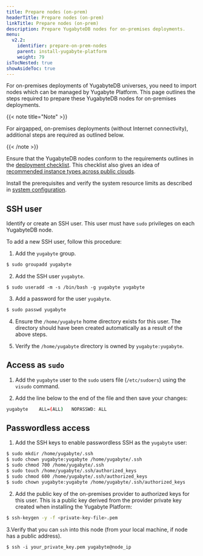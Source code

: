 ```yaml
---
title: Prepare nodes (on-prem)
headerTitle: Prepare nodes (on-prem)
linkTitle: Prepare nodes (on-prem)
description: Prepare YugabyteDB nodes for on-premises deployments.
menu:
  v2.2:
    identifier: prepare-on-prem-nodes
    parent: install-yugabyte-platform
    weight: 79
isTocNested: true
showAsideToc: true
---
```


For on-premises deployments of YugabyteDB universes, you need to import nodes which can be managed by Yugabyte Platform. This page outlines the steps required to prepare these YugabyteDB nodes for on-premises deployments.

{{< note title="Note" >}}

For airgapped, on-premises deployments (without Internet connectivity), additional steps are required as outlined below.

{{< /note >}}

Ensure that the YugabyteDB nodes conform to the requirements outlines in the [deployment checklist](../../../deploy/checklist/). This checklist also gives an idea of [recommended instance types across public clouds](../../../deploy/checklist/#running-on-public-clouds).

Install the prerequisites and verify the system resource limits as described in [system configuration](../../../deploy/manual-deployment/system-config).

## SSH user

Identify or create an SSH user. This user must have `sudo` privileges on each YugabyteDB node.

To add a new SSH user, follow this procedure:

1. Add the `yugabyte` group.

```sh
$ sudo groupadd yugabyte
```

2. Add the SSH user `yugabyte`.

```ssh
$ sudo useradd -m -s /bin/bash -g yugabyte yugabyte
```

3. Add a password for the user `yugabyte`.

```sh
$ sudo passwd yugabyte
```

4. Ensure the `/home/yugabyte` home directory exists for this user. The directory should have been created automatically as a result of the above steps.

5. Verify the `/home/yugabyte` directory is owned by `yugabyte:yugabyte`.

## Access as `sudo`

1. Add the `yugabyte` user to the `sudo` users file (`/etc/sudoers`) using the `visudo` command. 

2. Add the line below to the end of the file and then save your changes:

```sh
yugabyte	ALL=(ALL)	NOPASSWD: ALL
```

## Passwordless access

1. Add the SSH keys to enable passwordless SSH as the `yugabyte` user:

```sh
$ sudo mkdir /home/yugabyte/.ssh
$ sudo chown yugabyte:yugabyte /home/yugabyte/.ssh
$ sudo chmod 700 /home/yugabyte/.ssh
$ sudo touch /home/yugabyte/.ssh/authorized_keys
$ sudo chmod 600 /home/yugabyte/.ssh/authorized_keys
$ sudo chown yugabyte:yugabyte /home/yugabyte/.ssh/authorized_keys
```

2. Add the public key of the on-premises provider to authorized keys for this user. This is a public key derived from the provider private key created when installing the Yugabyte Platform:

```sh
$ ssh-keygen -y -f <private-key-file>.pem
```

3.Verify that you can `ssh` into this node (from your local machine, if node has a public address).

```ssh
$ ssh -i your_private_key.pem yugabyte@node_ip
```
